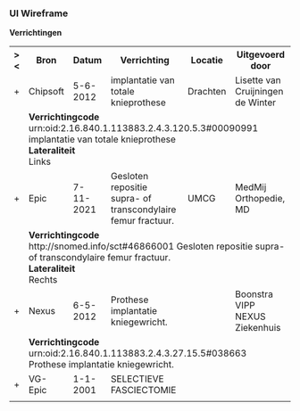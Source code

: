 ### UI Wireframe
<b>Verrichtingen</b>
<table class="grid">
<tbody>
<tr><th>&gt;&lt;</th>
<th>Bron</th>
<th>Datum</th>
<th>Verrichting</th>
<th>Locatie</th>
<th>Uitgevoerd door</th>
</tr>
<tr><td>+</td>
<td>Chipsoft</td>
<td>5-6-2012</td>
<td>implantatie van totale knieprothese</td>
<td>Drachten</td>
<td>Lisette van Cruijningen de Winter</td>
</tr><tr><td></td><td colspan=5>
<b>Verrichtingcode</b><br/>urn:oid:2.16.840.1.113883.2.4.3.120.5.3#00090991 implantatie van totale knieprothese<br/>
<b>Lateraliteit</b><br/>Links<br/>
</td></tr>
<tr><td>+</td>
<td>Epic</td>
<td>7-11-2021</td>
<td>Gesloten repositie supra- of transcondylaire femur fractuur.</td>
<td>UMCG</td>
<td>MedMij Orthopedie, MD</td>
</tr><tr><td></td><td colspan=5>
<b>Verrichtingcode</b><br/>http://snomed.info/sct#46866001 Gesloten repositie supra- of transcondylaire femur fractuur.<br/>
<b>Lateraliteit</b><br/>Rechts<br/>
</td></tr>
<tr><td>+</td>
<td>Nexus</td>
<td>6-5-2012</td>
<td>Prothese implantatie kniegewricht.</td>
<td></td>
<td>Boonstra<br/>VIPP NEXUS Ziekenhuis</td>
</tr><tr><td></td><td colspan=5>
<b>Verrichtingcode</b><br/>urn:oid:2.16.840.1.113883.2.4.3.27.15.5#038663 Prothese implantatie kniegewricht.<br/>
</td></tr>
<tr><td>+</td>
<td>VG-Epic</td>
<td>1-1-2001</td>
<td>SELECTIEVE FASCIECTOMIE</td>
<td></td>
<td></td>
</tr><tr><td></td><td colspan=5>
</td></tr>
</tbody>
</table>